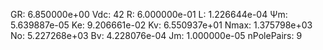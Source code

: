 GR:	6.850000e+00 
Vdc:	42 
R:	 6.000000e-01 
L:	 1.226644e-04 
Ψm:	 5.639887e-05
Ke:	 9.206661e-02
Kv:	 6.550937e+01
Nmax:	 1.375798e+03
No:	 5.227268e+03
Bv:	 4.228076e-04
Jm:	 1.000000e-05
nPolePairs:	 9
